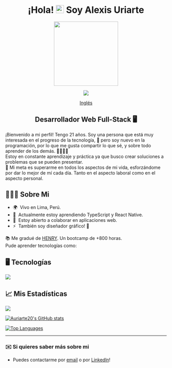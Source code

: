 <div align="center">

# ¡Hola! <img src="https://media.giphy.com/media/hvRJCLFzcasrR4ia7z/giphy.gif" width="25px"> Soy Alexis Uriarte </h1>

<img src="https://media2.giphy.com/media/zhYSVCirREeIZtONCI/giphy.gif?cid=ecf05e47fgjyv7k23bs3tpq8imq2tdf299yjveksn3ddl1uw&rid=giphy.gif" width=200 />

[![](https://visitcount.itsvg.in/api?id=Auriarte20&icon=5&color=0)](https://visitcount.itsvg.in)

[Inglés](./README.md)

## Desarrollador Web Full-Stack 🖥️

</div>

¡Bienvenido a mi perfil! Tengo 21 años. Soy una persona que está muy interesada en el progreso de la tecnología, 🚀 pero soy nuevo en la programación, por lo que me gusta compartir lo que sé, y sobre todo aprender de los demás. 🫱🏼‍🫲🏼 <br/>
Estoy en constante aprendizaje y práctica ya que busco crear soluciones a problemas que se pueden presentar. <br/>
🎯 Mi meta es superarme en todos los aspectos de mi vida, esforzándome por dar lo mejor de mí cada día. Tanto en el aspecto laboral como en el aspecto personal. 

## 🙋🏻‍♂️ Sobre Mi

* 🌍  Vivo en Lima, Perú.
* 🧠  Actualmente estoy aprendiendo TypeScript y React Native.
* 🤝  Estoy abierto a colaborar en aplicaciones web.
* ⚡  También soy diseñador gráfico! 🎨

📚 Me gradué de [HENRY](https://www.soyhenry.com). Un bootcamp de +800 horas. <br/>
Pude aprender tecnologías como:

## 🖥️ Tecnologías
<p align="left">
  <a href="https://skillicons.dev">
    <img src="https://skillicons.dev/icons?i=js,ts,html,css,react,redux,nodejs,express,postgres,git,md,ai,ps" />
  </a>
</p>

## 📈 Mis Estadísticas
<a href="http://www.github.com/Auriarte20"><img src="https://github-readme-streak-stats.herokuapp.com/?user=Auriarte20&stroke=ffffff&background=1c1917&ring=0891b2&fire=0891b2&currStreakNum=ffffff&currStreakLabel=0891b2&sideNums=ffffff&sideLabels=ffffff&dates=ffffff&hide_border=true" /></a>

<a href="http://www.github.com/Auriarte20"><img src="https://github-readme-stats.vercel.app/api?username=Auriarte20&show_icons=true&hide=&count_private=true&title_color=0891b2&text_color=ffffff&icon_color=facc15&bg_color=1c1917&hide_border=true&show_icons=true" alt="Auriarte20's GitHub stats" /></a>

<a href="https://github.com/auriarte20" align="left"><img src="https://github-readme-stats.vercel.app/api/top-langs/?username=auriarte20&langs_count=10&title_color=0891b2&text_color=0891b2&icon_color=0891b2&bg_color=1c1917&hide_border=true&locale=en&custom_title=Top%20%Languages" alt="Top Languages" /></a>

---

### ✉️ Si quieres saber más sobre mi
* Puedes contactarme por [email](mailto:uriarte2001alexis@gmail.com) o por [Linkedln](https://www.linkedin.com/in/Auriarte20/)!
